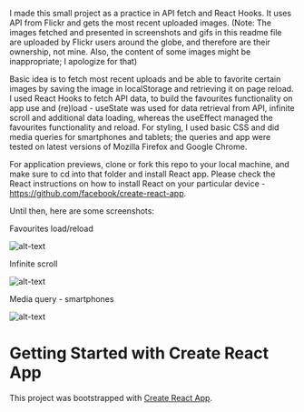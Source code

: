 I made this small project as a practice in API fetch and React Hooks. It uses API from Flickr and gets the most recent uploaded images. (Note: The images fetched and presented in screenshots and gifs in this readme file are uploaded by Flickr users around the globe, and therefore are their ownership, not mine. Also, the content of some images might be inappropriate; I apologize for that)

Basic idea is to fetch most recent uploads and be able to favorite certain images by saving the image in localStorage and retrieving it on page reload.
I used React Hooks to fetch API data, to build the favourites functionality on app use and (re)load - useState was used for data retrieval from API, infinite scroll and additional data loading, whereas the useEffect managed the favourites functionality and reload. For styling, I used basic CSS and did media queries for smartphones and tablets; the queries and app were tested on latest versions of Mozilla Firefox and Google Chrome.

For application previews, clone or fork this repo to your local machine, and make sure to cd into that folder and install React app. Please check the React instructions on how to install React on your particular device - https://github.com/facebook/create-react-app.


Until then, here are some screenshots:

Favourites load/reload


![alt-text](https://github.com/aywar2000/flickr-api/blob/master/public/tru-gif-reload.gif)


Infinite scroll


![alt-text](https://github.com/aywar2000/flickr-api/blob/master/public/inf-scroll.gif)


Media query - smartphones


![alt-text](https://github.com/aywar2000/flickr-api/blob/master/public/ezgif.com-gif-maker(4).gif)




# Getting Started with Create React App

This project was bootstrapped with [Create React App](https://github.com/facebook/create-react-app).




